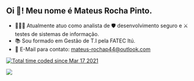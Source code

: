 ## Oi 👋! Meu nome é Mateus Rocha Pinto.

- 👨🏼‍💻 Atualmente atuo como analista de 🛡️ desenvolvimento seguro e ⚔️ testes de sistemas de informação.
- 📚 Sou formado em Gestão de T.I pela FATEC Itú.
- 📧 E-Mail para contato: mateus-rochap44@outlook.com
  
<a href="https://wakatime.com/@d2791a47-e98f-47c5-aa57-6c695136dde6"><img src="https://wakatime.com/badge/user/d2791a47-e98f-47c5-aa57-6c695136dde6.svg" alt="Total time coded since Mar 17 2021" /></a>

<a href="https://wakatime.com"><img src="https://wakatime.com/share/@mateus_rochap44/da12772d-3fa8-4beb-b3b7-d1969666bccd.png" /></a>
